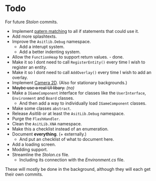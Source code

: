 # Todo

For future _Stolon_ commits.

-   Implement [patern matching](https://learn.microsoft.com/en-us/dotnet/csharp/fundamentals/functional/pattern-matching) to all if statements that could use it.
-   Add more splashtexts.
-   Improve the `Asitlib.Debug` namespace.
    -   Add a interupt system.
    -   Add a better indenting system.
-   Allow the `FunctionHeap` to support return values. - done.
-   Make it so I dont need to call `RegisterEntity()` every time I wish to register an entity.
-   Make it so I dont need to call `AddOverlay()` every time I wish to add an overlay.
-   Implement [Camera 2D](https://github.com/DeanReynolds/Dcrew.MonoGame.2D-Camera). (Also for stationary backgrounds.)
-   ~~Maybe use a real UI libary.~~ _(no)_
-   Make a `IGameComponent` interface for classes like the `UserInterface`, `Environment` and `Board` classes.
    -   And then add a way to individually load `IGameComponent` classes.
-   Make some classes `abstract`.
-   Release _Asitlib_ or at least the `AsitLib.Debug` namespace.
-   Purge the `FlashHandler`.
-   Clean the `AsitLib.XNA` namespace.
-   Make this a checklist instead of an enumeration.
-   Document **everything**. (+ externally.)
    -   And put an checklist of what to document here.
-   Add a loading screen.
-   Modding support.
-   Streamline the _Stolon.cs_ file.
    -   Including its connection with the _Environment.cs_ file.

These will mostly be done in the background, although they will each get their own commits.

